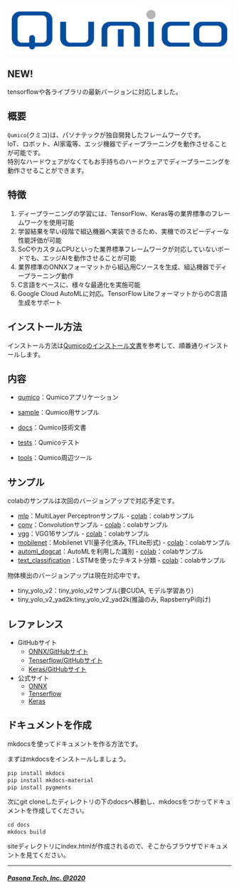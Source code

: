 
![Qumico](/docs/logo.jpg)


## NEW!
tensorflowや各ライブラリの最新バージョンに対応しました。

## 概要
`Qumico`(クミコ)は、パソナテックが独自開発したフレームワークです。<br>
IoT、ロボット、AI家電等、エッジ機器でディープラーニングを動作させることが可能です。<br>
特別なハードウェアがなくてもお手持ちのハードウェアでディープラーニングを動作させることができます。<br>


## 特徴
1. ディープラーニングの学習には、TensorFlow、Keras等の業界標準のフレームワークを使用可能
2. 学習結果を早い段階で組込機器へ実装できるため、実機でのスピーディーな性能評価が可能
3. SoCやカスタムCPUといった業界標準フレームワークが対応していないボードでも、エッジAIを動作させることが可能
4. 業界標準のONNXフォーマットから組込用Cソースを生成、組込機器でディープラーニング動作
5. C言語をベースに、様々な最適化を実施可能
6. Google Cloud AutoMLに対応。TensorFlow LiteフォーマットからのC言語生成をサポート


## インストール方法
インストール方法は[Qumicoのインストール文書](/docs/docs/install/install.md)を参考して、順番通りインストールします。


## 内容

- [qumico](/qumico)：Qumicoアプリケーション

- [sample](/samples)：Qumico用サンプル

- [docs](/docs)：Qumico技術文書

- [tests](/tests)：Qumicoテスト

- [tools](/tools)：Qumico周辺ツール


## サンプル
colabのサンプルは次回のバージョンアップで対応予定です。

- [mlp](/docs/docs/samples/mlp.md)：MultiLayer Perceptronサンプル - [colab](https://colab.research.google.com/github/PasonaTech-Inc/Qumico/blob/master/samples/mlp/tensorflow/mlp_colab.ipynb)：colabサンプル
- [conv](/docs/docs/samples/conv.md)：Convolutionサンプル - [colab](https://colab.research.google.com/github/PasonaTech-Inc/Qumico/blob/master/samples/conv/tensorflow/conv_colab.ipynb)：colabサンプル
- [vgg](/docs/docs/samples/vgg16.md)：VGG16サンプル - [colab](https://colab.research.google.com/github/PasonaTech-Inc/Qumico/blob/master/samples/vgg16/keras/vgg16_colab.ipynb)：colabサンプル
- [mobilenet](/docs/docs/samples/mobilenet.md)：Mobilenet V1(量子化済み, TFLite形式) - [colab](https://colab.research.google.com/github/PasonaTech-Inc/Qumico/blob/master/samples/mobilenet/tensorflow/mobilenet_colab.ipynb)：colabサンプル
- [automl_dogcat](/docs/docs/samples/automl_dogcat.md)：AutoMLを利用した識別 - [colab](https://colab.research.google.com/github/PasonaTech-Inc/Qumico/blob/master/samples/automl_dogcat/tensorflow/DogCat_colab.ipynb)：colabサンプル
- [text_classification](/docs/docs/samples/text_classification.md)：LSTMを使ったテキスト分類 - [colab](https://colab.research.google.com/github/PasonaTech-Inc/Qumico/blob/master/samples/text_classification/keras/text_classification.ipynb
)：colabサンプル

物体検出のバージョンアップは現在対応中です。

- tiny_yolo_v2：tiny_yolo_v2サンプル(要CUDA, モデル学習あり) 
- tiny_yolo_v2_yad2k:tiny_yolo_v2_yad2k(推論のみ, RapsberryPi向け) 


## レファレンス
- GitHubサイト
    - [ONNX/GitHubサイト](https://github.com/onnx/)
    - [Tenserflow/GitHubサイト](https://github.com/tensorflow)
    - [Keras/GitHubサイト](https://github.com/keras-team/keras)
- 公式サイト
    - [ONNX](http://onnx.ai/)
    - [Tenserflow](https://www.tensorflow.org/)
    - [Keras](https://keras.io/)


## ドキュメントを作成

mkdocsを使ってドキュメントを作る方法です。

まずはmkdocsをインストールしましょう。

```
pip install mkdocs
pip install mkdocs-material
pip install pygments
```

次にgit cloneしたディレクトリの下のdocsへ移動し、mkdocsをつかってドキュメントを作成してください。

```
cd docs
mkdocs build
```

siteディレクトリにindex.htmlが作成されるので、そこからブラウザでドキュメントを見てください。
<br>

---

##### [Pasona Tech, Inc. @2020](https://pasona.tech/)
